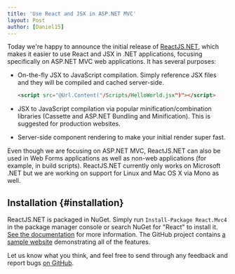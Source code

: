 ```yaml
---
title: 'Use React and JSX in ASP.NET MVC'
layout: Post
author: [Daniel15]
---
```


Today we're happy to announce the initial release of
[ReactJS.NET](http://reactjs.net/), which makes it easier to use React and JSX
in .NET applications, focusing specifically on ASP.NET MVC web applications.
It has several purposes:

- On-the-fly JSX to JavaScript compilation. Simply reference JSX files and they
  will be compiled and cached server-side.

  ```html
  <script src="@Url.Content("/Scripts/HelloWorld.jsx")"></script>
  ```

- JSX to JavaScript compilation via popular minification/combination libraries
  (Cassette and ASP.NET Bundling and Minification). This is suggested for
  production websites.
- Server-side component rendering to make your initial render super fast.

Even though we are focusing on ASP.NET MVC, ReactJS.NET can also be used in
Web Forms applications as well as non-web applications (for example, in build
scripts). ReactJS.NET currently only works on Microsoft .NET but we are working
on support for Linux and Mac OS X via Mono as well.

## Installation {#installation}

ReactJS.NET is packaged in NuGet. Simply run `Install-Package React.Mvc4` in the
package manager console or search NuGet for "React" to install it.
[See the documentation](http://reactjs.net/docs) for more information. The
GitHub project contains
[a sample website](https://github.com/reactjs/React.NET/tree/master/src/React.Sample.Mvc4)
demonstrating all of the features.

Let us know what you think, and feel free to send through any feedback and
report bugs [on GitHub](https://github.com/reactjs/React.NET).
